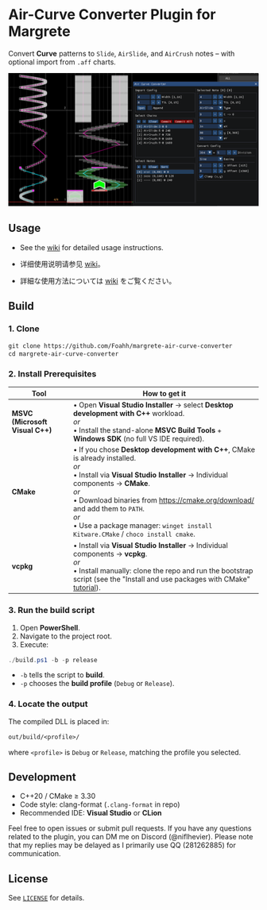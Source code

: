 # Air-Curve Converter Plugin for Margrete

Convert **Curve** patterns to `Slide`, `AirSlide`, and `AirCrush` notes – with optional import from `.aff` charts.

![preview.png](assets/preview.png)

## Usage

- See the [wiki](https://github.com/Foahh/margrete-air-curve-converter/wiki) for detailed usage instructions.

- 详细使用说明请参见 [wiki](https://github.com/Foahh/margrete-air-curve-converter/wiki)。

- 詳細な使用方法については [wiki](https://github.com/Foahh/margrete-air-curve-converter/wiki) をご覧ください。

## Build

### 1. Clone

```console
git clone https://github.com/Foahh/margrete-air-curve-converter
cd margrete-air-curve-converter
```

### 2. Install Prerequisites

| Tool                            | How to get it                                                                                                                                                                                                                                                                                                                                                   |
|---------------------------------|-----------------------------------------------------------------------------------------------------------------------------------------------------------------------------------------------------------------------------------------------------------------------------------------------------------------------------------------------------------------|
| **MSVC (Microsoft Visual C++)** | • Open **Visual Studio Installer** → select **Desktop development with C++** workload.<br> _or_<br>• Install the stand-alone **MSVC Build Tools** + **Windows SDK** (no full VS IDE required).                                                                                                                                                                  |
| **CMake**                       | • If you chose **Desktop development with C++**, CMake is already installed.<br> _or_<br>• Install via **Visual Studio Installer** → Individual components → **CMake**.<br> _or_<br>• Download binaries from <https://cmake.org/download/> and add them to `PATH`.<br> _or_<br>• Use a package manager: `winget install Kitware.CMake` / `choco install cmake`. |
| **vcpkg**                       | • Install via **Visual Studio Installer** → Individual components → **vcpkg**.<br> _or_<br>• Install manually: clone the repo and run the bootstrap script (see the "Install and use packages with CMake" [tutorial](https://learn.microsoft.com/en-us/vcpkg/get_started/get-started?pivots=shell-powershell)).                                                 |

### 3. Run the build script

1. Open **PowerShell**.
2. Navigate to the project root.
3. Execute:

```powershell
./build.ps1 -b -p release   
```

- `-b` tells the script to **build**.
- `-p` chooses the **build profile** (`Debug` or `Release`).

### 4. Locate the output

The compiled DLL is placed in:

```txt
out/build/<profile>/
```

where `<profile>` is `Debug` or `Release`, matching the profile you selected.

## Development

- C++20 / CMake ≥ 3.30
- Code style: clang-format (`.clang-format` in repo)
- Recommended IDE: **Visual Studio** or **CLion**

Feel free to open issues or submit pull requests. If you have any questions related to the plugin, you can DM me on
Discord (@niflhevier). Please note that my replies may be delayed as I primarily use QQ (281262885) for communication.

## License

See [`LICENSE`](LICENSE) for details.
